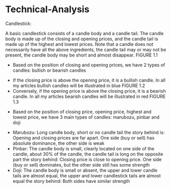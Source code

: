 # Technical-Analysis
Candlestick: 

A basic candlestick consists of a candle body and a candle tail. The candle body is made up of the closing and opening prices, and the candle tail is made up of the highest and lowest prices. Note that a candle does not necessarily have all the above ingredients, the candle tail may or may not be present, the candle body may be short and almost disappear.
FIGURE 1.1
- Based on the position of closing and opening prices, we have 2 types of candles: bullish or bearish candles
+ If the closing price is above the opening price, it is a bullish candle. In all my articles bullish candles will be illustrated in blue
FIGURE 1.2
+ Conversely, if the opening price is above the closing price, it is a bearish candle. In all my articles bearish candles will be illustrated in red
FIGURE 1.3
- Based on the position of closing price, opening price, highest and lowest price, we have 3 main types of candles: marubozu, pinbar and doji
+ Marubozu: Long candle body, short or no candle tail
the story behind is: Opening and closing prices are far apart. One side (buy or sell) has absolute dominance, the other side is weak
+ Pinbar: The candle body is small, clearly located on one side of the candle, about 30% of the candle, the candle tail is long on the opposite part
the story behind: Closing price is close to opening price. One side (buy or sell) dominates, but the other side still has some strength
+ Doji: The candle body is small or absent, the upper and lower candle tails are almost equal, the upper and lower candlestick tails are almost equal
the story behind: Both sides have similar strength
